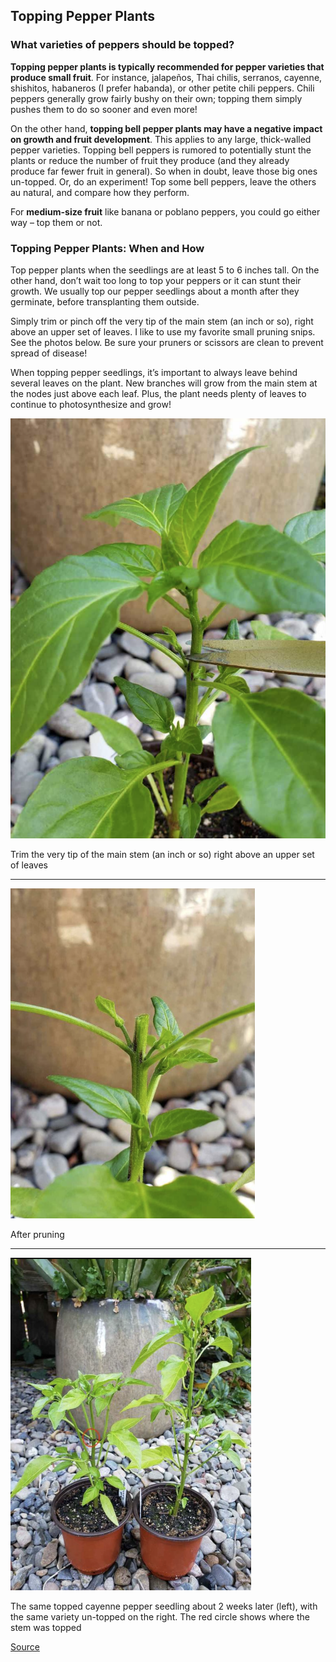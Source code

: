## Topping Pepper Plants

### What varieties of peppers should be topped?

**Topping pepper plants is typically recommended for pepper varieties that produce small fruit**. For instance, jalapeños, Thai chilis, serranos, cayenne, shishitos, habaneros (I prefer habanda), or other petite chili peppers. Chili peppers generally grow fairly bushy on their own; topping them simply pushes them to do so sooner and even more!

On the other hand, **topping bell pepper plants may have a negative impact on growth and fruit development**. This applies to any large, thick-walled pepper varieties. Topping bell peppers is rumored to potentially stunt the plants or reduce the number of fruit they produce (and they already produce far fewer fruit in general). So when in doubt, leave those big ones un-topped. Or, do an experiment! Top some bell peppers, leave the others au natural, and compare how they perform.

For **medium-size fruit** like banana or poblano peppers, you could go either way – top them or not. 

### Topping Pepper Plants: When and How

Top pepper plants when the seedlings are at least 5 to 6 inches tall. On the other hand, don’t wait too long to top your peppers or it can stunt their growth. We usually top our pepper seedlings about a month after they germinate, before transplanting them outside.

Simply trim or pinch off the very tip of the main stem (an inch or so), right above an upper set of leaves. I like to use my favorite small pruning snips. See the photos below. Be sure your pruners or scissors are clean to prevent spread of disease!

When topping pepper seedlings, it’s important to always leave behind several leaves on the plant. New branches will grow from the main stem at the nodes just above each leaf. Plus, the plant needs plenty of leaves to continue to photosynthesize and grow! 

![Topping Pepper Plants](images/topping_pruning.png)

Trim the very tip of the main stem (an inch or so) right above an upper set of leaves

---

![After pruning](images/topping_after.png)

After pruning

---

![Comparing Topped Pepper Plants](images/topping_compared.png)

The same topped cayenne pepper seedling about 2 weeks later (left), with the same variety un-topped on the right. The red circle shows where the stem was topped

[Source](https://homesteadandchill.com/topping-pepper-plants/)
